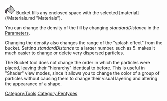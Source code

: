 <img src="/images/Bucket.png" title="fig:Bucket.png" width="32" height="32" alt="Bucket.png" />
Bucket fills any enclosed space with the selected [material](/Materials.md "Materials").

You can change the density of the fill by changing *standardDistance* in the [Parameters](http://oecake.wikia.com/wiki/Parameters).

Changing the density also changes the range of the "splash effect" from the bucket. Setting *standardDistance* to a larger number, such as 5, makes it much easier to change or delete very dispersed particles.

The Bucket tool does not change the order in which the particles were placed, leaving their "hierarchy" identical to before. This is useful in "Shader" view modes, since it allows you to change the color of a group of particles without causing them to change their visual layering and altering the appearance of a shape.

[Category:Tools](/CategoryTools.md "Category:Tools") [Category:Pentypes](/CategoryPentypes.md "Category:Pentypes")
